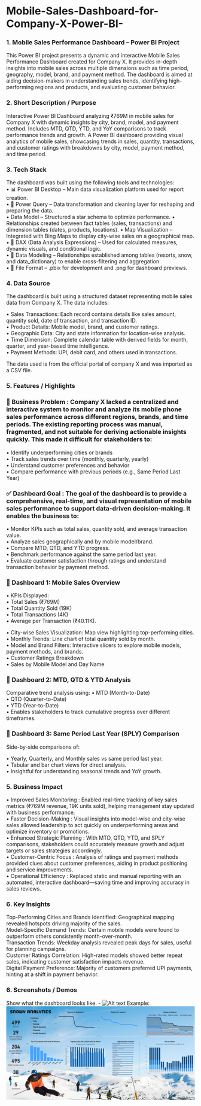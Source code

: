 # Mobile-Sales-Dashboard-for-Company-X-Power-BI-
### 1.	Mobile Sales Performance Dashboard – Power BI Project
This Power BI project presents a dynamic and interactive Mobile Sales Performance Dashboard created for Company X. It provides in-depth insights into mobile sales across multiple dimensions such as time period, geography, model, brand, and payment method. The dashboard is aimed at aiding decision-makers in understanding sales trends, identifying high-performing regions and products, and evaluating customer behavior.

### 2.	Short Description / Purpose
Interactive Power BI Dashboard analyzing ₹769M in mobile sales for Company X with dynamic insights by city, brand, model, and payment method. Includes MTD, QTD, YTD, and YoY comparisons to track performance trends and growth.
A Power BI dashboard providing visual analytics of mobile sales, showcasing trends in sales, quantity, transactions, and customer ratings with breakdowns by city, model, payment method, and time period.

### 3.	Tech Stack

The dashboard was built using the following tools and technologies:<br>
•	📊 Power BI Desktop – Main data visualization platform used for report creation.<br>
•	📂 Power Query – Data transformation and cleaning layer for reshaping and preparing the data.<br>
• Data Model – Structured a star schema to optimize performance.
• Relationships created between fact tables (sales, transactions) and dimension tables (dates, products, locations). 
• Map Visualization – Integrated with Bing Maps to display city-wise sales on a geographical map.
•	🧠 DAX (Data Analysis Expressions) – Used for calculated measures, dynamic visuals, and conditional logic.<br>
•	📝 Data Modeling – Relationships established among tables (resorts, snow, and data_dictionary) to enable cross-filtering and aggregation.<br>
•	📁 File Format – .pbix for development and .png for dashboard previews.

### 4.	Data Source
The dashboard is built using a structured dataset representing mobile sales data from Company X. The data includes:

• Sales Transactions: Each record contains details like sales amount, quantity sold, date of transaction, and transaction ID.<br>
• Product Details: Mobile model, brand, and customer ratings.<br>
• Geographic Data: City and state information for location-wise analysis.<br>
• Time Dimension: Complete calendar table with derived fields for month, quarter, and year-based time intelligence.<br>
• Payment Methods: UPI, debit card, and others used in transactions.<br>

The data used is from the official portal of company X and was imported as a CSV file.<br>


### 5.	Features / Highlights

### 🎯 Business Problem : Company X lacked a centralized and interactive system to monitor and analyze its mobile phone sales performance across different regions, brands, and time periods. The existing reporting process was manual, fragmented, and not suitable for deriving actionable insights quickly. This made it difficult for stakeholders to:

• Identify underperforming cities or brands<br>
• Track sales trends over time (monthly, quarterly, yearly)<br>
• Understand customer preferences and behavior<br>
• Compare performance with previous periods (e.g., Same Period Last Year)<br>

### ✅ Dashboard Goal : The goal of the dashboard is to provide a comprehensive, real-time, and visual representation of mobile sales performance to support data-driven decision-making. It enables the business to:

• Monitor KPIs such as total sales, quantity sold, and average transaction value.<br>
• Analyze sales geographically and by mobile model/brand.<br>
• Compare MTD, QTD, and YTD progress.<br>
• Benchmark performance against the same period last year.<br>
• Evaluate customer satisfaction through ratings and understand transaction behavior by payment method.<br>

### 📌 Dashboard 1: Mobile Sales Overview
• KPIs Displayed:<br>
• Total Sales (₹769M)<br>
• Total Quantity Sold (19K)<br>
• Total Transactions (4K)<br>
• Average per Transaction (₹40.11K).<br>

• City-wise Sales Visualization: Map view highlighting top-performing cities.<br>
• Monthly Trends: Line chart of total quantity sold by month.<br>
• Model and Brand Filters: Interactive slicers to explore mobile models, payment methods, and brands.<br>
• Customer Ratings Breakdown<br>
• Sales by Mobile Model and Day Name<br>

### 📌 Dashboard 2: MTD, QTD & YTD Analysis
Comparative trend analysis using:
• MTD (Month-to-Date)<br>
• QTD (Quarter-to-Date)<br>
• YTD (Year-to-Date)<br>
• Enables stakeholders to track cumulative progress over different timeframes.<br>

### 📌 Dashboard 3: Same Period Last Year (SPLY) Comparison
Side-by-side comparisons of:

• Yearly, Quarterly, and Monthly sales vs same period last year.<br>
• Tabular and bar chart views for direct analysis.<br>
• Insightful for understanding seasonal trends and YoY growth.<br>



### 5. Business Impact
• Improved Sales Monitoring : Enabled real-time tracking of key sales metrics (₹769M revenue, 19K units sold), helping management stay updated with business performance.<br>
• Faster Decision-Making : Visual insights into model-wise and city-wise sales allowed leadership to act quickly on underperforming areas and optimize inventory or promotions.<br>
• Enhanced Strategic Planning : With MTD, QTD, YTD, and SPLY comparisons, stakeholders could accurately measure growth and adjust targets or sales strategies accordingly.<br>
• Customer-Centric Focus : Analysis of ratings and payment methods provided clues about customer preferences, aiding in product positioning and service improvements.<br>
• Operational Efficiency : Replaced static and manual reporting with an automated, interactive dashboard—saving time and improving accuracy in sales reviews.<br>

### 6.  Key Insights
Top-Performing Cities and Brands Identified: Geographical mapping revealed hotspots driving majority of the sales.<br>
Model-Specific Demand Trends: Certain mobile models were found to outperform others consistently month-over-month.<br>
Transaction Trends: Weekday analysis revealed peak days for sales, useful for planning campaigns.<br>
Customer Ratings Correlation: High-rated models showed better repeat sales, indicating customer satisfaction impacts revenue.<br>
Digital Payment Preference: Majority of customers preferred UPI payments, hinting at a shift in payment behavior.<br>

### 6.	Screenshots / Demos
Show what the dashboard looks like. - ![Alt text](https://github.com/username/repo/assets/image.png)
Example: ![Dashboard Preview](https://github.com/the-mansi-goel/Ski-dashboard/blob/main/Snapshot%20of%20the%20Dahbaord.png)
